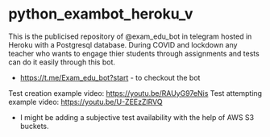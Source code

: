 # python_exambot_heroku_v
This is the publicised repository of @exam_edu_bot in telegram hosted in Heroku with a Postgresql database. 
During COVID and lockdown any teacher who wants to engage thier students through assignments and tests can do it easily through this bot.

- https://t.me/Exam_edu_bot?start   - to checkout the bot

Test creation example video: https://youtu.be/RAUyG97eNis
Test attempting example video: https://youtu.be/U-ZEEzZlRVQ

- I might be adding a subjective test availability with the help of AWS S3 buckets.

